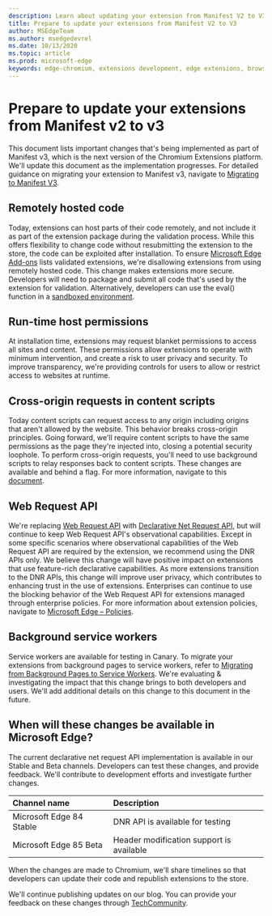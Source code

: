 ```yaml
---
description: Learn about updating your extension from Manifest V2 to V3
title: Prepare to update your extensions from Manifest V2 to V3
author: MSEdgeTeam
ms.author: msedgedevrel
ms.date: 10/13/2020
ms.topic: article
ms.prod: microsoft-edge
keywords: edge-chromium, extensions development, edge extensions, browser extensions, addons, developer, manifest v3, migrate to manifest v3
---
```


# Prepare to update your extensions from Manifest v2 to v3 

This document lists important changes that's being implemented as part of Manifest v3, which is the next version of the Chromium Extensions platform. We'll update this document as the implementation progresses. For detailed guidance on migrating your extension to Manifest v3, navigate to [Migrating to Manifest V3][Google_Migrate_to_MV3]. 

## Remotely hosted code  

Today, extensions can host parts of their code remotely, and not include it as part of the extension package during the validation process. While this offers flexibility to change code without resubmitting the extension to the store, the code can be exploited after installation. To ensure [Microsoft Edge Add-ons][EdgeAddons] lists validated extensions, we're disallowing extensions from using remotely hosted code. This change makes extensions more secure. Developers will need to package and submit all code that's used by the extension for validation. Alternatively, developers can use the eval() function in a [sandboxed environment][sandboxingEval]. 

## Run-time host permissions  

At installation time, extensions may request blanket permissions to access all sites and content. These permissions allow extensions to operate with minimum intervention, and create a risk to user privacy and security. To improve transparency, we're providing controls for users to allow or restrict access to websites at runtime. 

## Cross-origin requests in content scripts  

Today content scripts can request access to any origin including origins that aren't allowed by the website. This behavior breaks cross-origin principles. Going forward, we'll require content scripts to have the same permissions as the page they're injected into, closing a potential security loophole. To perform cross-origin requests, you'll need to use background scripts to relay responses back to content scripts. These changes are available and behind a flag. For more information, navigate to this [document][CORS]. 

## Web Request API  

We're replacing [Web Request API][WebRequestAPI] with [Declarative Net Request API][DeclarativeNetRequestAPI], but will continue to keep Web Request API's observational capabilities. Except in some specific scenarios where observational capabilities of the Web Request API are required by the extension, we recommend using the DNR APIs only. We believe this change will have positive impact on extensions that use feature-rich declarative capabilities. As more extensions transition to the DNR APIs, this change will improve user privacy, which contributes to enhancing trust in the use of extensions.
Enterprises can continue to use the blocking behavior of the Web Request API for extensions managed through enterprise policies. For more information about extension policies, navigate to [Microsoft Edge – Policies][MicrosoftEdgePolicies]. 

## Background service workers  
 
Service workers are available for testing in Canary. To migrate your extensions from background pages to service workers, refer to [Migrating from Background Pages to Service Workers][ServiceWorkers]. We're evaluating & investigating the impact that this change brings to both developers and users. We'll add  additional details on this change to this document in the future. 

## When will these changes be available in Microsoft Edge?

The current declarative net request API implementation is available in our Stable and Beta channels. Developers can test these changes, and provide feedback. We'll contribute to development efforts and investigate further changes. 

| Channel name | Description |
|:--- |:--- |  
| Microsoft Edge 84 Stable | DNR API is available for testing |  
| Microsoft Edge 85 Beta | Header modification support is available| 

When the changes are made to Chromium, we'll share timelines so that developers can update their code and republish extensions to the store. 

We'll continue publishing updates on our blog. You can provide your feedback on these changes through [TechCommunity][TechCommunity].

<!-- links -->  

[EdgeAddons]: https://microsoftedge.microsoft.com/addons/ "Microsoft Edge Add-ons"  
[MicrosoftBlog]: https://blogs.windows.com/windowsexperience/2018/12/06/microsoft-edge-making-the-web-better-through-more-open-source-collaboration/  
[MicrosoftEdgePolicies]: https://docs.microsoft.com/deployedge/microsoft-edge-policies#extensions 

[TechCommunity]: https://techcommunity.microsoft.com/t5/articles/manifest-v3-changes-are-now-available-in-microsoft-edge/m-p/1780254 "Tech Community"  


[Google_Migrate_to_MV3]: https://developer.chrome.com/extensions/migrating_to_manifest_v3   
[SandboxingEval]: https://developer.chrome.com/apps/sandboxingEval "Using eval in Chrome Extensions. Safely."
[CORS]: https://www.chromium.org/Home/chromium-security/extension-content-script-fetches "Changes to Cross-Origin Requests in Extension Content Scripts"
[WebRequestAPI]: https://developer.chrome.com/extensions/webRequest "Web Request API"  
[DeclarativeNetRequestAPI]: https://developer.chrome.com/extensions/declarativeNetRequest/ "Declarative Net Request API"
[ServiceWorkers]:  https://developers.chrome.com/extensions/migrating_to_service_workers


